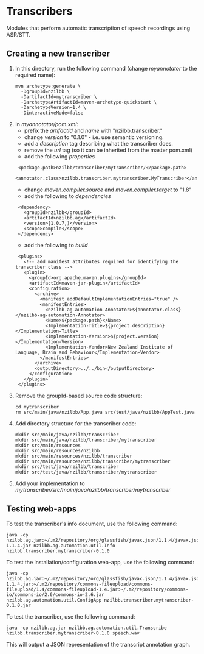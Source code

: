 # Transcribers

Modules that perform automatic transcription of speech recordings using ASR/STT.

## Creating a new transcriber

1. In this directory, run the following command (change *myannotator* to the required name):
   ```
   mvn archetype:generate \
     -DgroupId=nzilbb \
     -DartifactId=mytranscriber \
     -DarchetypeArtifactId=maven-archetype-quickstart \
     -DarchetypeVersion=1.4 \
     -DinteractiveMode=false
   ```
2. In *myannotator/pom.xml*:
   - prefix the *artifactId* and *name* with "nzilbb.transcriber."
   - change *version* to "0.1.0" - i.e. use semantic versioning.
   - add a *description* tag describing what the transcriber does.
   - remove the *url* tag (so it can be inherited from the master pom.xml)
   - add the following *properties*
   ```
    <package.path>nzilbb/transcriber/mytranscriber/</package.path>
    <annotator.class>nzilbb.transcriber.mytranscriber.MyTranscriber</annotator.class>
   ```
   - change *maven.compiler.source* and *maven.compiler.target* to "1.8"
   - add the following to *dependencies*
   ```
    <dependency>
      <groupId>nzilbb</groupId>
      <artifactId>nzilbb.ag</artifactId>
      <version>[1.0.7,)</version>
      <scope>compile</scope>
    </dependency>
   ```
   - add the following to *build*
   ```
    <plugins>
      <!-- add manifest attributes required for identifying the transcriber class -->
      <plugin>
        <groupId>org.apache.maven.plugins</groupId>
        <artifactId>maven-jar-plugin</artifactId>
        <configuration>
          <archive>
            <manifest addDefaultImplementationEntries="true" />
            <manifestEntries>
              <nzilbb-ag-automation-Annotator>${annotator.class}</nzilbb-ag-automation-Annotator>
              <Name>${package.path}</Name>
              <Implementation-Title>${project.description}</Implementation-Title>
              <Implementation-Version>${project.version}</Implementation-Version>
              <Implementation-Vendor>New Zealand Institute of Language, Brain and Behaviour</Implementation-Vendor>
            </manifestEntries>
          </archive>
          <outputDirectory>../../bin</outputDirectory>
        </configuration>
      </plugin>
    </plugins>
   ```
3. Remove the groupId-based source code structure:
   ```
   cd mytranscriber
   rm src/main/java/nzilbb/App.java src/test/java/nzilbb/AppTest.java
   ```
4. Add directory structure for the transcriber code:
   ```
   mkdir src/main/java/nzilbb/transcriber
   mkdir src/main/java/nzilbb/transcriber/mytranscriber
   mkdir src/main/resources
   mkdir src/main/resources/nzilbb
   mkdir src/main/resources/nzilbb/transcriber
   mkdir src/main/resources/nzilbb/transcriber/mytranscriber
   mkdir src/test/java/nzilbb/transcriber
   mkdir src/test/java/nzilbb/transcriber/mytranscriber
   ```
5. Add your implementation to *mytranscriber/src/main/java/nzilbb/transcriber/mytranscriber*

## Testing web-apps

To test the transcriber's info document, use the following command:

```
java -cp nzilbb.ag.jar:~/.m2/repository/org/glassfish/javax.json/1.1.4/javax.json-1.1.4.jar nzilbb.ag.automation.util.Info nzilbb.transcriber.mytranscriber-0.1.0
```

To test the installation/configuration web-app, use the following command:

```
java -cp nzilbb.ag.jar:~/.m2/repository/org/glassfish/javax.json/1.1.4/javax.json-1.1.4.jar:~/.m2/repository/commons-fileupload/commons-fileupload/1.4/commons-fileupload-1.4.jar:~/.m2/repository/commons-io/commons-io/2.6/commons-io-2.6.jar  nzilbb.ag.automation.util.ConfigApp nzilbb.transcriber.mytranscriber-0.1.0.jar
```

To test the transcriber, use the following command:

```
java -cp nzilbb.ag.jar nzilbb.ag.automation.util.Transcribe nzilbb.transcriber.mytranscriber-0.1.0 speech.wav
```

This will output a JSON representation of the transcript annotation graph.

